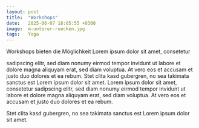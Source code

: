 ```yaml
---
layout: post
title:  "Workshops"
date:   2025-06-07 18:05:55 +0300
image:  m-unterer-ruecken.jpg
tags:   Yoga
---
```

Workshops bieten die Möglichkeit Lorem ipsum dolor sit amet, consetetur

sadipscing elitr, sed diam nonumy eirmod tempor invidunt ut labore et dolore
magna aliquyam erat, sed diam voluptua. At vero eos et accusam et justo duo
dolores et ea rebum. Stet clita kasd gubergren, no sea takimata sanctus est
Lorem ipsum dolor sit amet. Lorem ipsum dolor sit amet, consetetur sadipscing
elitr, sed diam nonumy eirmod tempor invidunt ut labore et dolore magna aliquyam
erat, sed diam voluptua. At vero eos et accusam et justo duo dolores et ea rebum.

Stet clita kasd gubergren, no sea takimata sanctus est Lorem ipsum dolor sit amet.


